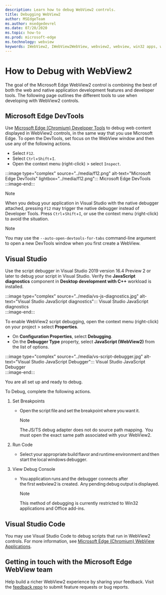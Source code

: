 ```yaml
---
description: Learn how to debug WebView2 controls.
title: Debugging WebView2
author: MSEdgeTeam
ms.author: msedgedevrel
ms.date: 07/20/2020
ms.topic: how-to
ms.prod: microsoft-edge
ms.technology: webview
keywords: IWebView2, IWebView2WebView, webview2, webview, win32 apps, win32, edge, ICoreWebView2, ICoreWebView2Host, browser control, edge html
---
```


# How to Debug with WebView2  

The goal of the Microsoft Edge WebView2 control is combining the best of both the web and native application development features and developer tools.  The following page outlines the different tools to use when developing with WebView2 controls.  

## Microsoft Edge DevTools  

Use [Microsoft Edge (Chromium) Developer Tools][DevtoolsGuideChromiumMain] to debug web content displayed in WebView2 controls, in the same way that you use Microsoft Edge.  To open the DevTools, set focus on the WebView window and then use any of the following actions.  
*   Select `F12`.  
*   Select `Ctrl`+`Shift`+`I`.  
*   Open the context menu \(right-click\) > select `Inspect`.  

:::image type="complex" source="../media/f12.png" alt-text="Microsoft Edge DevTools" lightbox="../media/f12.png":::
   Microsoft Edge DevTools  
:::image-end:::  

> [!NOTE]
> When you debug your application in Visual Studio with the native debugger attached, pressing `F12` may trigger the native debugger instead of Developer Tools.  Press `Ctrl`+`Shift`+`I`, or use the context menu \(right-click\) to avoid the situation.  

> [!NOTE]
> You may use the `--auto-open-devtools-for-tabs` command-line argument to open a new DevTools window when you first create a WebView.  <!--See `CreateCoreWebView2Controller` documentation for how to provide additional command-line arguments to the browser process.  See `LoaderOverride` registry key to examine different builds of WebView2 without modifying your application in the `CreateCoreWebView2Controller` documentation.  -->  

## Visual Studio  

Use the script debugger in Visual Studio 2019 version 16.4 Preview 2 or later to debug your script in Visual Studio.  Verify the **JavaScript diagnostics** component in **Desktop development with C++** workload is installed.  

:::image type="complex" source="../media/vs-js-diagnostics.jpg" alt-text="Visual Studio JavaScript diagnostics":::
   Visual Studio JavaScript diagnostics  
:::image-end:::  

<!--todo: Please update the image to use a red rectangle to outline the portion of the screen to highlight  -->  

To enable WebView2 script debugging, open the context menu \(right-click\) on your project > select **Properties**.  

*   On **Configuration Properties**, select **Debugging**.  
*   On the **Debugger Type** property, select **JavaScript (WebView2)** from the list of options. 

:::image type="complex" source="../media/vs-script-debugger.jpg" alt-text="Visual Studio JavaScript Debugger":::
   Visual Studio JavaScript Debugger  
:::image-end:::  

<!--todo: Please update the image to use a red rectangle to outline the portion of the screen to highlight  -->  

You are all set up and ready to debug.  

To Debug, complete the following actions.  

1.  Set Breakpoints  
    *   Open the script file and set the breakpoint where you want it.  
        
        > [!NOTE]
        > The JS/TS debug adapter does not do source path mapping.  You must open the exact same path associated with your WebView2.  
        
1.  Run Code  
    *   Select your appropriate build flavor and runtime environment and then start the local windows debugger.  
1.  View Debug Console  
    *   You application runs and the debugger connects after the first webview2 is created.  Any pending debug output is displayed.  
        
        > [!NOTE]
        > This method of debugging is currently restricted to Win32 applications and Office add-ins.  
        
## Visual Studio Code  

You may use Visual Studio Code to debug scripts that run in WebView2 controls.  For more information, see [Microsoft Edge (Chromium) WebView Applications][GithubMicrosoftVscodeEdgeDebug2ReadmeChromiumWebviewApplications].  

<!--todo:  add See also heading  -->  

## Getting in touch with the Microsoft Edge WebView team  

Help build a richer WebView2 experience by sharing your feedback.  Visit the [feedback repo][GithubMicrosoftedgeWebviewfeedbackMain] to submit feature requests or bug reports.  

<!--## Debugging  

Open DevTools with the normal shortcuts: `F12` or `Ctrl+Shift+I`. You can use the `--auto-open-devtools-for-tabs` command argument switch to have the DevTools window open immediately when first creating a WebView. See CreateCoreWebView2Controller documentation for how to provide additional command line arguments to the browser process. Check out the LoaderOverride registry key for trying out different builds of WebView2 without modifying your application in the CreateCoreWebView2Controller documentation.  -->  

<!-- links -->  

[DevtoolsGuideChromiumMain]: ../../devtools-guide-chromium.md "Microsoft Edge (Chromium) Developer Tools"  

[GithubMicrosoftedgeWebviewfeedbackMain]: https://github.com/MicrosoftEdge/WebViewFeedback "WebView Feedback - MicrosoftEdge/WebViewFeedback | GitHub"  

[GithubMicrosoftVscodeEdgeDebug2ReadmeChromiumWebviewApplications]: https://github.com/microsoft/vscode-edge-debug2/blob/master/README.md#microsoft-edge-chromium-webview-applications "Microsoft Edge (Chromium) WebView applications - VS Code - Debugger for Microsoft Edge - microsoft/vscode-edge-debug2 | GitHub"  
